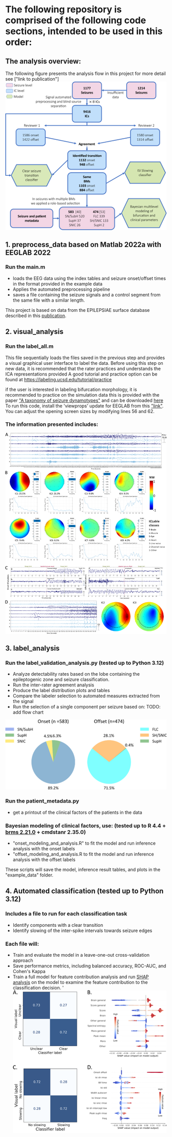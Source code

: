 # The following repository is comprised of the following code sections, intended to be used in this order:

## The analysis overview:
The following figure presents the analysis flow in this project for more detail see ["link to publication"]
![image](https://github.com/miriamguen/miriamguen-surface_eeg_seizure_analysis/blob/main/figures/paper_figures/Figure%201%20-%20The%20project%20work%20flow.png)



## 1. preprocess_data based on Matlab 2022a with EEGLAB 2022
   ### Run the main.m
   * loads the EEG data using the index tables and seizure onset/offset times in the format provided in the example data
   * Applies the automated preprocessing pipeline
   * saves a file containing the seizure signals and a control segment from the same file with a similar length.

   This project is based on data from the EPILEPSIAE surface database described in this [publication](https://pubmed.ncbi.nlm.nih.gov/20863589/). 

## 2. visual_analysis
   ### Run the label_all.m
   This file sequentially loads the files saved in the previous step and provides a visual graphical user interface to label the data.
   Before using this step on new data, it is recommended that the rater practices and understands the ICA representations provided
   A good tutorial and practice option can be found at https://labeling.ucsd.edu/tutorial/practice

   if the user is interested in labeling bifurcation morphology, it is recommended to practice on the simulation data
   this is provided with the paper ["A taxonomy of seizure dynamotypes"](https://doi.org/10.7554%2FeLife.55632) and can be downloaded [here](https://doi.org/10.7302/ejhy-5h41)
   To run this code, install the 'viewprops' update for EEGLAB from this ["link"](https://github.com/sccn/viewprops/tree/9db7a1119a1d3da1ac0847f3ce3026842843e8fa).
   You can adjust the opening screen sizes by modifying lines 56 and 62.

   ### The information presented includes:
   
   ![image](https://github.com/miriamguen/miriamguen-surface_eeg_seizure_analysis/blob/main/figures/paper_figures/Figure%202%20-%20Manual%20labeling%20interface.png)



## 3. label_analysis
   ### Run the label_validation_analysis.py (tested up to Python 3.12)
   * Analyze detectability rates based on the lobe containing the epileptogenic zone and seizure classification.
   * Run the inter-rater agreement analysis
   * Produce the label distribution plots and tables
   * Compare the labeler selection to automated measures extracted from the signal
   * Run the selection of a single component per seizure based on: TODO: add flow chart

![image](https://github.com/miriamguen/miriamguen-surface_eeg_seizure_analysis/blob/main/figures/paper_figures/Figure%203%20-%20label%20proportions.png)

   ### Run the patient_metadata.py
   * get a printout of the clinical factors of the patients in the data

   ### Bayesian modeling of clinical factors, use: (tested up to R 4.4 + [brms 2.21.0](https://paul-buerkner.github.io/brms/) + cmdstanr 2.35.0) 
   * "onset_modeling_and_analysis.R" to fit the model and run inference analysis with the onset labels
   * "offset_modeling_and_analysis.R to fit the model and run inference analysis with the offset labels

These scripts will save the model, inference result tables, and plots in the "example_data" folder.


## 4. Automated classification (tested up to Python 3.12)
   ### Includes a file to run for each classification task
   * Identify components with a clear transition
   * Identify slowing of the inter-spike intervals towards seizure edges
   
   ### Each file will:
   * Train and evaluate the model in a leave-one-out cross-validation approach
   * Save performance metrics, including balanced accuracy, ROC-AUC, and Cohen's Kappa
   * Train a full model for feature contribution analysis and run [SHAP analysis](https://shap.readthedocs.io/en/latest/) on the model to examine the feature contribution to the classification decision.
'
![image](https://github.com/miriamguen/miriamguen-surface_eeg_seizure_analysis/blob/main/figures/paper_figures/Figure%204%20-%20classification%20analysis.png)